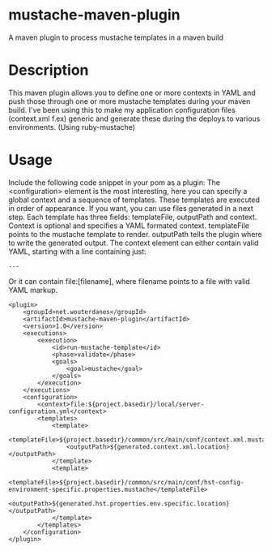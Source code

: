 mustache-maven-plugin
=====================

A maven plugin to process mustache templates in a maven build

# Description
This maven plugin allows you to define one or more contexts in YAML and push those through one or more mustache templates during your maven build. I've been using this to make my application configuration files (context.xml f.ex) generic and generate these during the deploys to various environments. (Using ruby-mustache)

# Usage
Include the following code snippet in your pom as a plugin:
The &lt;configuration&gt; element is the most interesting, here you can specify a global context and a sequence of templates. These templates are executed in order of appearance. If you want, you can use files generated in a next step. Each template has three fields: templateFile, outputPath and context. Context is optional and specifies a YAML formated context. templateFile points to the mustache template to render. outputPath tells the plugin where to write the generated output.
The context element can either contain valid YAML, starting with a line containing just:

    ---
    
Or it can contain file:[filename], where filename points to a file with valid YAML markup.
                    
    <plugin>
        <groupId>net.wouterdanes</groupId>
        <artifactId>mustache-maven-plugin</artifactId>
        <version>1.0</version>
        <executions>
            <execution>
                <id>run-mustache-template</id>
                <phase>validate</phase>
                <goals>
                    <goal>mustache</goal>
                </goals>
            </execution>
        </executions>
        <configuration>
            <context>file:${project.basedir}/local/server-configuration.yml</context>
            <templates>
                <template>
                    <templateFile>${project.basedir}/common/src/main/conf/context.xml.mustache</templateFile>
                    <outputPath>${generated.context.xml.location}</outputPath>
                </template>
                <template>
                    <templateFile>${project.basedir}/common/src/main/conf/hst-config-environment-specific.properties.mustache</templateFile>
                    <outputPath>${generated.hst.properties.env.specific.location}</outputPath>
                </template>
            </templates>
        </configuration>
    </plugin>
